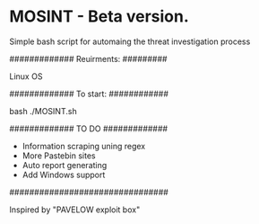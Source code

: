 # MOSINT - Beta version.

Simple bash script for automaing the threat investigation process 

#############
Reuirments:
#########

Linux OS

#############
To start:
############

bash ./MOSINT.sh


#############
TO DO
#############

* Information scraping uning regex
* More Pastebin sites
* Auto report generating
* Add Windows support

################################


Inspired by "PAVELOW exploit box"


